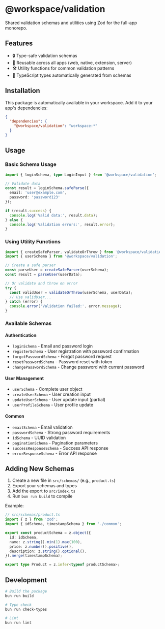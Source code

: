 # @workspace/validation

Shared validation schemas and utilities using Zod for the full-app monorepo.

## Features

- 🔒 Type-safe validation schemas
- 🔄 Reusable across all apps (web, native, extension, server)
- 🛠️ Utility functions for common validation patterns
- 📝 TypeScript types automatically generated from schemas

## Installation

This package is automatically available in your workspace. Add it to your app's dependencies:

```json
{
  "dependencies": {
    "@workspace/validation": "workspace:*"
  }
}
```

## Usage

### Basic Schema Usage

```typescript
import { loginSchema, type LoginInput } from '@workspace/validation';

// Validate data
const result = loginSchema.safeParse({
  email: 'user@example.com',
  password: 'password123'
});

if (result.success) {
  console.log('Valid data:', result.data);
} else {
  console.log('Validation errors:', result.error);
}
```

### Using Utility Functions

```typescript
import { createSafeParser, validateOrThrow } from '@workspace/validation';
import { userSchema } from '@workspace/validation';

// Create a safe parser
const parseUser = createSafeParser(userSchema);
const result = parseUser(userData);

// Or validate and throw on error
try {
  const validUser = validateOrThrow(userSchema, userData);
  // Use validUser...
} catch (error) {
  console.error('Validation failed:', error.message);
}
```

### Available Schemas

#### Authentication
- `loginSchema` - Email and password login
- `registerSchema` - User registration with password confirmation
- `forgotPasswordSchema` - Forgot password request
- `resetPasswordSchema` - Password reset with token
- `changePasswordSchema` - Change password with current password

#### User Management
- `userSchema` - Complete user object
- `createUserSchema` - User creation input
- `updateUserSchema` - User update input (partial)
- `userProfileSchema` - User profile update

#### Common
- `emailSchema` - Email validation
- `passwordSchema` - Strong password requirements
- `idSchema` - UUID validation
- `paginationSchema` - Pagination parameters
- `successResponseSchema` - Success API response
- `errorResponseSchema` - Error API response

## Adding New Schemas

1. Create a new file in `src/schemas/` (e.g., `product.ts`)
2. Export your schemas and types
3. Add the export to `src/index.ts`
4. Run `bun run build` to compile

Example:

```typescript
// src/schemas/product.ts
import { z } from 'zod';
import { idSchema, timestampSchema } from './common';

export const productSchema = z.object({
  id: idSchema,
  name: z.string().min(1).max(100),
  price: z.number().positive(),
  description: z.string().optional(),
}).merge(timestampSchema);

export type Product = z.infer<typeof productSchema>;
```

## Development

```bash
# Build the package
bun run build

# Type check
bun run check-types

# Lint
bun run lint
```